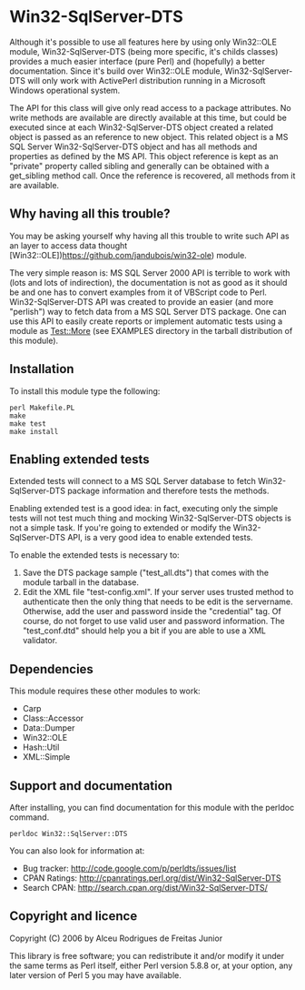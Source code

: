 # Win32-SqlServer-DTS

Although it's possible to use all features here by using only Win32::OLE module, Win32-SqlServer-DTS (being more specific, it's childs classes) provides a much easier interface (pure Perl) and (hopefully) a better documentation. 
Since it's build over Win32::OLE module, Win32-SqlServer-DTS will only work with ActivePerl distribution running in a Microsoft Windows operational system.

The API for this class will give only read access to a package attributes. No write methods are available are directly available at this time, but could be executed since at each Win32-SqlServer-DTS object created a related object is passed as an reference to new object. This related object is a MS SQL Server Win32-SqlServer-DTS object and has all methods and properties as defined by the MS API. This object reference is kept as an "private" property called sibling and generally can be obtained with a get_sibling method call. Once the reference is recovered, all methods from it are available.

## Why having all this trouble?

You may be asking yourself why having all this trouble to write such API as an layer to access data thought [Win32::OLE])https://github.com/jandubois/win32-ole) module.

The very simple reason is: MS SQL Server 2000 API is terrible to work with (lots and lots of indirection), the documentation is not as good as it should be and one has to convert examples from it of VBScript code to Perl. 
Win32-SqlServer-DTS API was created to provide an easier (and more "perlish") way to fetch data from a MS SQL Server DTS package. One can use this API to easily create reports or implement automatic tests using a module as [Test::More](http://github.com/Test-More/test-more/) (see EXAMPLES directory in the tarball distribution of this module).

## Installation

To install this module type the following:

```
perl Makefile.PL
make
make test
make install
```

## Enabling extended tests

Extended tests will connect to a MS SQL Server database to fetch Win32-SqlServer-DTS package information and therefore tests the methods.

Enabling extended test is a good idea: in fact, executing only the simple tests will not test much thing and mocking Win32-SqlServer-DTS objects is not a simple task. If you're going to extended or modify the Win32-SqlServer-DTS API, is a very good idea to enable extended tests.

To enable the extended tests is necessary to:

1. Save the DTS package sample ("test_all.dts") that comes with the module tarball in the database.
2. Edit the XML file "test-config.xml". If your server uses trusted method to authenticate then the only thing that needs to be edit is the servername. Otherwise, add the <user>user</user> and <password>password</password> inside the "credential" tag. Of course, do not forget to use valid user and password information. The "test_conf.dtd" should help you a bit if you are able to use a XML validator.

## Dependencies

This module requires these other modules to work:

- Carp
- Class::Accessor
- Data::Dumper
- Win32::OLE
- Hash::Util
- XML::Simple

## Support and documentation

After installing, you can find documentation for this module with the perldoc command.

```
perldoc Win32::SqlServer::DTS
```
    
You can also look for information at:

* Bug tracker: http://code.google.com/p/perldts/issues/list
* CPAN Ratings: http://cpanratings.perl.org/dist/Win32-SqlServer-DTS
* Search CPAN: http://search.cpan.org/dist/Win32-SqlServer-DTS/

## Copyright and licence

Copyright (C) 2006 by Alceu Rodrigues de Freitas Junior

This library is free software; you can redistribute it and/or modify
it under the same terms as Perl itself, either Perl version 5.8.8 or,
at your option, any later version of Perl 5 you may have available.


